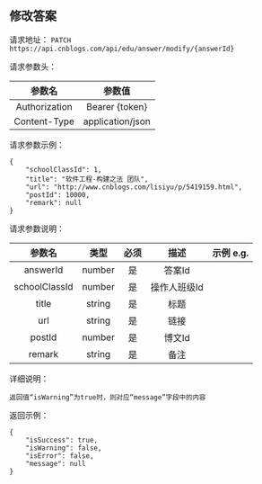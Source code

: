 ## 修改答案

请求地址：
`PATCH https://api.cnblogs.com/api/edu/answer/modify/{answerId}`

请求参数头：

|参数名|参数值|
|:---:|:---:|
|Authorization|Bearer {token}|
|Content-Type|application/json|

请求参数示例：
```
{
    "schoolClassId": 1,
    "title": "软件工程-构建之法 团队",
    "url": "http://www.cnblogs.com/lisiyu/p/5419159.html",
    "postId": 10000,
    "remark": null
}
```

请求参数说明：

|参数名|类型|必须|描述|示例 e.g.|
|:---:|:---:|:---:|:---:|:---:|
|answerId|number|是|答案Id||
|schoolClassId|number|是|操作人班级Id||
|title|string|是|标题||
|url|string|是|链接||
|postId|number|是|博文Id||
|remark|string|是|备注||





详细说明：
```
返回值“isWarning”为true时，则对应“message”字段中的内容

```

返回示例：
```
{
    "isSuccess": true,
    "isWarning": false,
    "isError": false,
    "message": null
}
```


